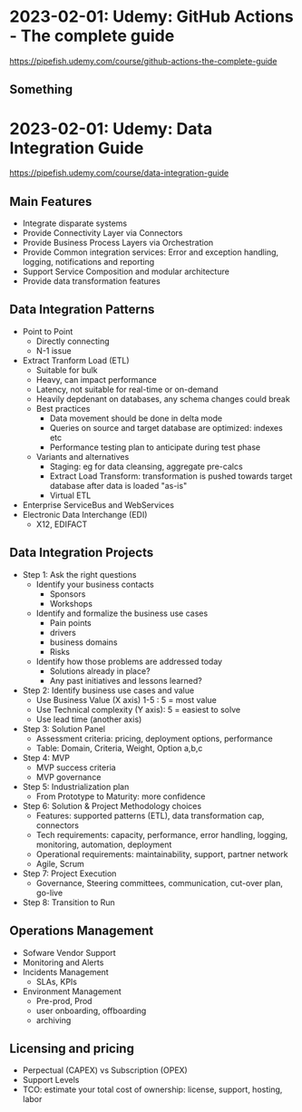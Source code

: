 # 2023-02-01: Udemy: GitHub Actions - The complete guide
https://pipefish.udemy.com/course/github-actions-the-complete-guide

## Something



# 2023-02-01: Udemy: Data Integration Guide 
https://pipefish.udemy.com/course/data-integration-guide

## Main Features
- Integrate disparate systems
- Provide Connectivity Layer via Connectors
- Provide Business Process Layers via Orchestration
- Provide Common integration services: Error and exception handling, logging, notifications and reporting
- Support Service Composition and modular architecture
- Provide data transformation features

## Data Integration Patterns
- Point to Point
  - Directly connecting
  - N-1 issue
- Extract Tranform Load (ETL)
  - Suitable for bulk
  - Heavy, can impact performance
  - Latency, not suitable for real-time or on-demand
  - Heavily depdenant on databases, any schema changes could break
  - Best practices
    - Data movement should be done in delta mode
    - Queries on source and target database are optimized: indexes etc
    - Performance testing plan to anticipate during test phase
  - Variants and alternatives
    - Staging: eg for data cleansing, aggregate pre-calcs
    - Extract Load Transform: transformation is pushed towards target database after data is loaded "as-is"
    - Virtual ETL
- Enterprise ServiceBus and WebServices
- Electronic Data Interchange (EDI)
  - X12, EDIFACT

## Data Integration Projects
- Step 1: Ask the right questions
  - Identify your business contacts
    - Sponsors
    - Workshops
  - Identify and formalize the business use cases
    - Pain points
    - drivers
    - business domains
    - Risks
  - Identify how those problems are addressed today
    - Solutions already in place?
    - Any past initiatives and lessons learned?
- Step 2: Identify business use cases and value
  - Use Business Value (X axis) 1-5 : 5 = most value
  - Use Technical complexity (Y axis): 5 = easiest to solve
  - Use lead time (another axis)
- Step 3: Solution Panel
  - Assessment criteria: pricing, deployment options, performance
  - Table: Domain, Criteria, Weight, Option a,b,c
- Step 4: MVP
  - MVP success criteria
  - MVP governance
- Step 5: Industrialization plan
  - From Prototype to Maturity: more confidence
- Step 6: Solution & Project Methodology choices
  - Features: supported patterns (ETL), data transformation cap, connectors
  - Tech requirements: capacity, performance, error handling, logging, monitoring, automation, deployment
  - Operational requirements: maintainability, support, partner network
  - Agile, Scrum
- Step 7: Project Execution
  - Governance, Steering committees, communication, cut-over plan, go-live
- Step 8: Transition to Run

## Operations Management
- Sofware Vendor Support
- Monitoring and Alerts
- Incidents Management
  - SLAs, KPIs
- Environment Management
  - Pre-prod, Prod
  - user onboarding, offboarding
  - archiving

## Licensing and pricing
- Perpectual (CAPEX) vs Subscription (OPEX)
- Support Levels
- TCO: estimate your total cost of ownership: license, support, hosting, labor


